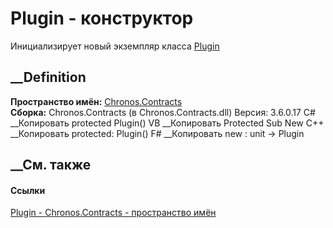 # Plugin - конструктор
Инициализирует новый экземпляр класса [Plugin](T_Chronos_Contracts_Plugin.htm)
##  __Definition
 **Пространство имён:** [Chronos.Contracts](N_Chronos_Contracts.htm)  
 **Сборка:** Chronos.Contracts (в Chronos.Contracts.dll) Версия: 3.6.0.17
C# __Копировать
     protected Plugin()
VB __Копировать
     Protected Sub New
C++ __Копировать
     protected:
    Plugin()
F# __Копировать
     new : unit -> Plugin
##  __См. также
#### Ссылки
[Plugin - ](T_Chronos_Contracts_Plugin.htm)
[Chronos.Contracts - пространство имён](N_Chronos_Contracts.htm)
